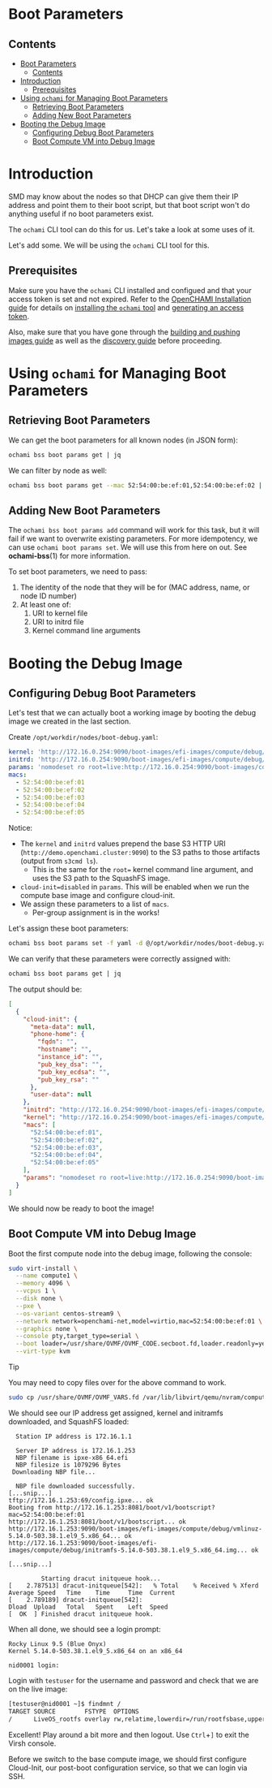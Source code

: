 # Boot Parameters

## Contents

- [Boot Parameters](#boot-parameters)
  - [Contents](#contents)
- [Introduction](#introduction)
  - [Prerequisites](#prerequisites)
- [Using `ochami` for Managing Boot Parameters](#using-ochami-for-managing-boot-parameters)
  - [Retrieving Boot Parameters](#retrieving-boot-parameters)
  - [Adding New Boot Parameters](#adding-new-boot-parameters)
- [Booting the Debug Image](#booting-the-debug-image)
  - [Configuring Debug Boot Parameters](#configuring-debug-boot-parameters)
  - [Boot Compute VM into Debug Image](#boot-compute-vm-into-debug-image)

# Introduction

SMD may know about the nodes so that DHCP can give them their IP address and point them to their boot script, but that boot script won't do anything useful if no boot parameters exist.

The `ochami` CLI tool can do this for us. Let's take a look at some uses of it.

Let's add some. We will be using the `ochami` CLI tool for this.

## Prerequisites

Make sure you have the `ochami` CLI installed and configued and that your access token is set and not expired. Refer to the [OpenCHAMI Installation guide](OpenCHAMI_Installation.md) for details on [installing the `ochami` tool](OpenCHAMI_Installation.md#install-and-configure-openchami-client) and [generating an access token](OpenCHAMI_Installation.md#generating-authentication-token).

Also, make sure that you have gone through the [building and pushing images guide](images.md) as well as the [discovery guide](discovery.md) before proceeding.

# Using `ochami` for Managing Boot Parameters

## Retrieving Boot Parameters

We can get the boot parameters for all known nodes (in JSON form):

```bash
ochami bss boot params get | jq
```

We can filter by node as well:

```bash
ochami bss boot params get --mac 52:54:00:be:ef:01,52:54:00:be:ef:02 | jq
```

## Adding New Boot Parameters

The `ochami bss boot params add` command will work for this task, but it will fail if we want to overwrite existing parameters. For more idempotency, we can use `ochami boot params set`. We will use this from here on out. See **ochami-bss**(1) for more information.

To set boot parameters, we need to pass:

1. The identity of the node that they will be for (MAC address, name, or node ID number)
1. At least one of:
   1. URI to kernel file
   2. URI to initrd file
   3. Kernel command line arguments

# Booting the Debug Image

## Configuring Debug Boot Parameters

Let's test that we can actually boot a working image by booting the debug image we created in the last section.

Create `/opt/workdir/nodes/boot-debug.yaml`:

```yaml
kernel: 'http://172.16.0.254:9090/boot-images/efi-images/compute/debug/vmlinuz-5.14.0-503.40.1.el9_5.x86_64'
initrd: 'http://172.16.0.254:9090/boot-images/efi-images/compute/debug/initramfs-5.14.0-503.40.1.el9_5.x86_64.img.img'
params: 'nomodeset ro root=live:http://172.16.0.254:9090/boot-images/compute/debug/rocky9.5-compute-debug-9.5 ip=dhcp overlayroot=tmpfs overlayroot_cfgdisk=disabled apparmor=0 selinux=0 console=tty0 console=ttyS0,115200 ip6=off cloud-init=disabled'
macs:
  - 52:54:00:be:ef:01
  - 52:54:00:be:ef:02
  - 52:54:00:be:ef:03
  - 52:54:00:be:ef:04
  - 52:54:00:be:ef:05
```

Notice:

- The `kernel` and `initrd` values prepend the base S3 HTTP URI (`http://demo.openchami.cluster:9090`) to the S3 paths to those artifacts (output from `s3cmd ls`).
  - This is the same for the `root=` kernel command line argument, and uses the S3 path to the SquashFS image.
- `cloud-init=disabled` in `params`. This will be enabled when we run the compute base image and configure cloud-init.
- We assign these parameters to a list of `macs`.
  - Per-group assignment is in the works!

Let's assign these boot parameters:

```bash
ochami bss boot params set -f yaml -d @/opt/workdir/nodes/boot-debug.yaml
```

We can verify that these parameters were correctly assigned with:

```bash
ochami bss boot params get | jq
```

The output should be:

```json
[
  {
    "cloud-init": {
      "meta-data": null,
      "phone-home": {
        "fqdn": "",
        "hostname": "",
        "instance_id": "",
        "pub_key_dsa": "",
        "pub_key_ecdsa": "",
        "pub_key_rsa": ""
      },
      "user-data": null
    },
    "initrd": "http://172.16.0.254:9090/boot-images/efi-images/compute/debug/initramfs-5.14.0-503.38.1.el9_5.x86_64.img",
    "kernel": "http://172.16.0.254:9090/boot-images/efi-images/compute/debug/vmlinuz-5.14.0-503.38.1.el9_5.x86_64",
    "macs": [
      "52:54:00:be:ef:01",
      "52:54:00:be:ef:02",
      "52:54:00:be:ef:03",
      "52:54:00:be:ef:04",
      "52:54:00:be:ef:05"
    ],
    "params": "nomodeset ro root=live:http://172.16.0.254:9090/boot-images/compute/debug/rocky9.5-compute-debug-9.5 ip=dhcp overlayroot=tmpfs overlayroot_cfgdisk=disabled apparmor=0 selinux=0 console=tty0 console=ttyS0,115200 ip6=off cloud-init=disabled"
  }
]
```

We should now be ready to boot the image!

## Boot Compute VM into Debug Image

Boot the first compute node into the debug image, following the console:

```bash
sudo virt-install \
  --name compute1 \
  --memory 4096 \
  --vcpus 1 \
  --disk none \
  --pxe \
  --os-variant centos-stream9 \
  --network network=openchami-net,model=virtio,mac=52:54:00:be:ef:01 \
  --graphics none \
  --console pty,target_type=serial \
  --boot loader=/usr/share/OVMF/OVMF_CODE.secboot.fd,loader.readonly=yes,loader.type=pflash,nvram.template=/var/lib/libvirt/qemu/nvram/compute.fd,loader_secure=no \
  --virt-type kvm
```

> [!TIP]
> You may need to copy files over for the above command to work.
> 
> ```bash
> sudo cp /usr/share/OVMF/OVMF_VARS.fd /var/lib/libvirt/qemu/nvram/compute.fd
> ```

We should see our IP address get assigned, kernel and initramfs downloaded, and SquashFS loaded:

```
  Station IP address is 172.16.1.1

  Server IP address is 172.16.1.253
  NBP filename is ipxe-x86_64.efi
  NBP filesize is 1079296 Bytes
 Downloading NBP file...

  NBP file downloaded successfully.
[...snip...]
tftp://172.16.1.253:69/config.ipxe... ok
Booting from http://172.16.1.253:8081/boot/v1/bootscript?mac=52:54:00:be:ef:01
http://172.16.1.253:8081/boot/v1/bootscript... ok
http://172.16.1.253:9090/boot-images/efi-images/compute/debug/vmlinuz-5.14.0-503.38.1.el9_5.x86_64... ok
http://172.16.1.253:9090/boot-images/efi-images/compute/debug/initramfs-5.14.0-503.38.1.el9_5.x86_64.img... ok

[...snip...]

         Starting dracut initqueue hook...
[    2.787513] dracut-initqueue[542]:   % Total    % Received % Xferd  Average Speed   Time    Time     Time  Current
[    2.789189] dracut-initqueue[542]:                                  Dload  Upload   Total   Spent    Left  Speed
[  OK  ] Finished dracut initqueue hook.
```

When all done, we should see a login prompt:

```
Rocky Linux 9.5 (Blue Onyx)
Kernel 5.14.0-503.38.1.el9_5.x86_64 on an x86_64

nid0001 login:
```

Login with `testuser` for the username and password and check that we are on the live image:

```bash
[testuser@nid0001 ~]$ findmnt /
TARGET SOURCE        FSTYPE  OPTIONS
/      LiveOS_rootfs overlay rw,relatime,lowerdir=/run/rootfsbase,upperdir=/run/
```

Excellent! Play around a bit more and then logout. Use `Ctrl`+`]` to exit the Virsh console.

Before we switch to the base compute image, we should first configure Cloud-Init, our post-boot configuration service, so that we can login via SSH.